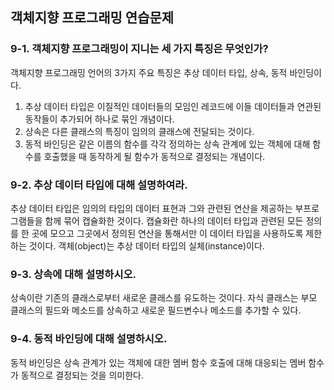 ## 객체지향 프로그래밍 연습문제

### 9-1. 객체지향 프로그래밍이 지니는 세 가지 특징은 무엇인가?

객체지향 프로그래밍 언어의 3가지 주요 특징은 추상 데이터 타입, 상속, 동적 바인딩이다.

1. 추상 데이터 타입은 이질적인 데이터들의 모임인 레코드에 이들 데이터들과 연관된 동작들이 추가되어 하나로 묶인 개념이다.
2. 상속은 다른 클래스의 특징이 임의의 클래스에 전달되는 것이다.
3. 동적 바인딩은 같은 이름의 함수를 각각 정의하는 상속 관계에 있는 객체에 대해 함수를 호출했을 때 동작하게 될 함수가 동적으로 결정되는 개념이다.

### 9-2. 추상 데이터 타입에 대해 설명하여라.

추상 데이터 타입은 임의의 타입의 데이터 표현과 그와 관련된 연산을 제공하는 부프로그램들을 함께 묶어 캡슐화한 것이다. 캡슐화란 하나의 데이터 타입과 관련된 모든 정의를 한 곳에 모으고 그곳에서 정의된 연산을 통해서만 이 데이터 타입을 사용하도록 제한하는 것이다. 객체(object)는 추상 데이터 타입의 실체(instance)이다. 

### 9-3. 상속에 대해 설명하시오.

상속이란 기존의 클래스로부터 새로운 클래스를 유도하는 것이다. 자식 클래스는 부모 클래스의 필드와 메소드를 상속하고 새로운 필드변수나 메소드를 추가할 수 있다.

### 9-4. 동적 바인딩에 대해 설명하시오.

동적 바인딩은 상속 관계가 있는 객체에 대한 멤버 함수 호출에 대해 대응되는 멤버 함수가 동적으로 결정되는 것을 의미한다.
